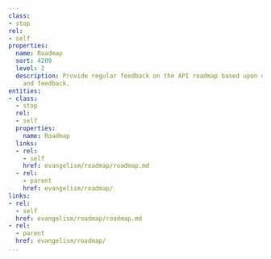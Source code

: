 ```yaml
---
class:
- stop
rel:
- self
properties:
  name: Roadmap
  sort: 4209
  level: 2
  description: Provide regular feedback on the API roadmap based upon developer outreach
    and feedback.
entities:
- class:
  - stop
  rel:
  - self
  properties:
    name: Roadmap
  links:
  - rel:
    - self
    href: evangelism/roadmap/roadmap.md
  - rel:
    - parent
    href: evangelism/roadmap/
links:
- rel:
  - self
  href: evangelism/roadmap/roadmap.md
- rel:
  - parent
  href: evangelism/roadmap/
...
```

